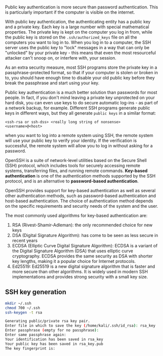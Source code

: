 Public key authentication is more secure than password authentication. This is particularly important if the computer is visible on the internet. 

With public key authentication, the authenticating entity has a public key and a private key. Each key is a large number with special mathematical properties. The private key is kept on the computer you log in from, while the public key is stored on the `.ssh/authorized_keys` file on all the computers you want to log in to. When you log in to a computer, the SSH server uses the public key to "lock" messages in a way that can only be "unlocked" by your private key - this means that even the most resourceful attacker can't snoop on, or interfere with, your session.

As an extra security measure, most SSH programs store the private key in a passphrase-protected format, so that if your computer is stolen or broken in to, you should have enough time to disable your old public key before they break the passphrase and start using your key.

Public key authentication is a much better solution than passwords for most people. In fact, if you don't mind leaving a private key unprotected on your hard disk, you can even use keys to do secure automatic log-ins - as part of a network backup, for example. Different SSH programs generate public keys in different ways, but they all generate `public keys` in a similar format:
```text
<ssh-rsa or ssh-dss> <really long string of nonsense> <username>@<host>
```

when you want to log into a remote system using SSH, the remote system will use your public key to verify your identity. If the verification is successful, the remote system will allow you to log in without asking for a password.

OpenSSH is a suite of network-level utilities based on the Secure Shell (SSH) protocol, which includes tools for securely accessing remote systems, transferring files, and running remote commands. **Key-based authentication** is one of the authentication methods supported by the SSH protocol, and is an alternative to **password-based authentication**.

OpenSSH provides support for key-based authentication as well as several other authentication methods, such as password-based authentication and host-based authentication. The choice of authentication method depends on the specific requirements and security needs of the system and the user.

The most commonly used algorithms for key-based authentication are:

1. RSA (Rivest-Shamir-Adleman): the only recommended choice for new keys
2. DSA (Digital Signature Algorithm): has come to be seen as less secure in recent years
3. ECDSA (Elliptic Curve Digital Signature Algorithm): ECDSA is a variant of the Digital Signature Algorithm (DSA) that uses elliptic curve cryptography. ECDSA provides the same security as DSA with shorter key lengths, making it a popular choice for Internet protocols.
4. Ed25519: Ed25519 is a new digital signature algorithm that is faster and more secure than other algorithms. It is widely used in modern SSH implementations and provides strong security with a small key size.

## SSH key generation
```bash
mkdir ~/.ssh
chmod 700 ~/.ssh
ssh-keygen -t rsa
```
```bash
Generating public/private rsa key pair.
Enter file in which to save the key (/home/kali/.ssh/id_rsa): rsa_key
Enter passphrase (empty for no passphrase): 
Enter same passphrase again: 
Your identification has been saved in rsa_key
Your public key has been saved in rsa_key.pub
The key fingerprint is:
```
